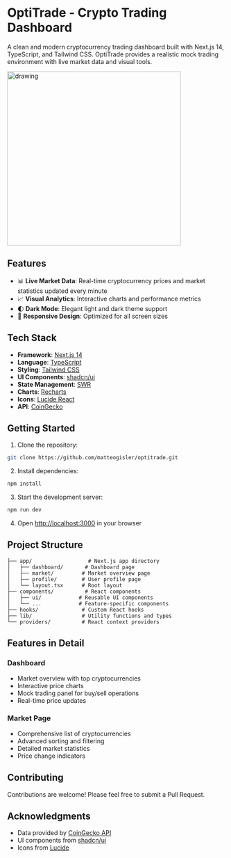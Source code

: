 # OptiTrade - Crypto Trading Dashboard

A clean and modern cryptocurrency trading dashboard built with Next.js 14, TypeScript, and Tailwind CSS. OptiTrade provides a realistic mock trading environment with live market data and visual tools.

<img src="https://images.pexels.com/photos/6771985/pexels-photo-6771985.jpeg?auto=compress&cs=tinysrgb&w=1260&h=750&dpr=2" alt="drawing" align="center" width="400"/>

## Features

- 📊 **Live Market Data**: Real-time cryptocurrency prices and market statistics updated every minute
- 📈 **Visual Analytics**: Interactive charts and performance metrics
- 🌓 **Dark Mode**: Elegant light and dark theme support
- 📱 **Responsive Design**: Optimized for all screen sizes

## Tech Stack

- **Framework**: [Next.js 14](https://nextjs.org/)
- **Language**: [TypeScript](https://www.typescriptlang.org/)
- **Styling**: [Tailwind CSS](https://tailwindcss.com/)
- **UI Components**: [shadcn/ui](https://ui.shadcn.com/)
- **State Management**: [SWR](https://swr.vercel.app/)
- **Charts**: [Recharts](https://recharts.org/)
- **Icons**: [Lucide React](https://lucide.dev/)
- **API**: [CoinGecko](https://www.coingecko.com/en/api)

## Getting Started

1. Clone the repository:

```bash
git clone https://github.com/matteogisler/optitrade.git
```

2. Install dependencies:

```bash
npm install
```

3. Start the development server:

```bash
npm run dev
```

4. Open [http://localhost:3000](http://localhost:3000) in your browser

## Project Structure

```
├── app/                  # Next.js app directory
│   ├── dashboard/       # Dashboard page
│   ├── market/         # Market overview page
│   ├── profile/        # User profile page
│   └── layout.tsx      # Root layout
├── components/          # React components
│   ├── ui/            # Reusable UI components
│   └── ...            # Feature-specific components
├── hooks/              # Custom React hooks
├── lib/                # Utility functions and types
└── providers/          # React context providers
```

## Features in Detail

### Dashboard

- Market overview with top cryptocurrencies
- Interactive price charts
- Mock trading panel for buy/sell operations
- Real-time price updates

### Market Page

- Comprehensive list of cryptocurrencies
- Advanced sorting and filtering
- Detailed market statistics
- Price change indicators

## Contributing

Contributions are welcome! Please feel free to submit a Pull Request.

## Acknowledgments

- Data provided by [CoinGecko API](https://www.coingecko.com/en/api)
- UI components from [shadcn/ui](https://ui.shadcn.com/)
- Icons from [Lucide](https://lucide.dev/)